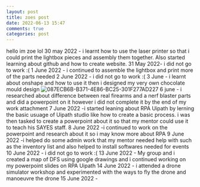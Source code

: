 ```yaml
---
layout: post
title: zoes post
date: 2022-06-13 15:47
comments: true
categories: post
---
```

hello im zoe lol
30 may 2022 - i learnt how to use the laser printer so that i could print the lightbox pieces and assembly them together. Also started learning about github and how to create website.
31 May 2022- i did not go to work :(
1 June 2022 - i continued to assemble the lightbox and print more of the parts needed 
2 June 2022 - i did not go to work :(
3 June - i learnt about onshape and how to use it then i designed my very own chocolate mould design ![087ECB6B-B371-4E86-BC25-301F277AD227](https://user-images.githubusercontent.com/106502474/176161906-76a59c8a-a222-49e8-8354-57888679d020.jpeg)
6 june - i researched about difference between real firearms and a nerf blaster parts and did  a powerpoint on it however i did not complete it by the end of my work attachment
7 June 2022 -i started leaning about RPA Uipath by lerning the basic usuage of Uipath studio like how  to create a basic process. i was then tasked to create a powerpoint about it so that my mentor could use it to teach his SAYES staff.
8 June 2022 -i continued to work on the powerpoint and research about it so i may know more about RPA 
9 June 2022 -i helped do some admin work that my mentor needed help with such as the inventory list and also helped to install softwares needed for events 
10 June 2022 - i did not go to work :(
13 June 2022 - My group and i created a map of DFS using google drawings and  i continued working on my powerpoint slides on RPA Uipath
14 June 2022 - i attended a drone simulator workshop and experimented with the ways to fly the drone and manoeuvre the drone
15 June 2022 - 
